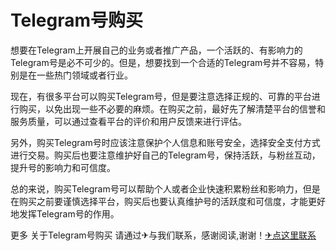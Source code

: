 # Telegram号购买

想要在Telegram上开展自己的业务或者推广产品，一个活跃的、有影响力的Telegram号是必不可少的。但是，想要找到一个合适的Telegram号并不容易，特别是在一些热门领域或者行业。

现在，有很多平台可以购买Telegram号，但是要注意选择正规的、可靠的平台进行购买，以免出现一些不必要的麻烦。在购买之前，最好先了解清楚平台的信誉和服务质量，可以通过查看平台的评价和用户反馈来进行评估。

另外，购买Telegram号时应该注意保护个人信息和账号安全，选择安全支付方式进行交易。购买后也要注意维护好自己的Telegram号，保持活跃，与粉丝互动，提升号的影响力和可信度。

总的来说，购买Telegram号可以帮助个人或者企业快速积累粉丝和影响力，但是在购买之前要谨慎选择平台，购买后也要认真维护号的活跃度和可信度，才能更好地发挥Telegram号的作用。

更多 关于Telegram号购买 请通过✈与我们联系，感谢阅读,谢谢！[✈点这里联系](https://c.k02.cc)